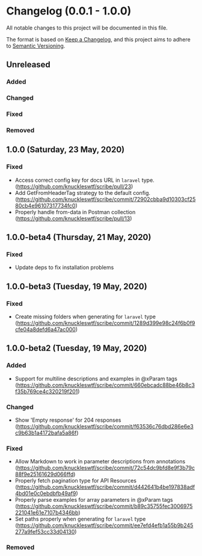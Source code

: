 # Changelog (0.0.1 - 1.0.0)
All notable changes to this project will be documented in this file.

The format is based on [Keep a Changelog](https://keepachangelog.com/en/1.0.0/), and this project aims to adhere to [Semantic Versioning](https://semver.org/spec/v2.0.0.html).

## Unreleased
### Added

### Changed

### Fixed

### Removed

## 1.0.0 (Saturday, 23 May, 2020)
### Fixed
- Access correct config key for docs URL in `laravel` type. (https://github.com/knuckleswtf/scribe/pull/23)
- Add GetFromHeaderTag strategy to the default config. (https://github.com/knuckleswtf/scribe/commit/72902cbba9d10303cf2580cb4e96107317734fc0)
- Properly handle from-data in Postman collection (https://github.com/knuckleswtf/scribe/pull/13)

## 1.0.0-beta4 (Thursday, 21 May, 2020)
### Fixed
- Update deps to fix installation problems

## 1.0.0-beta3 (Tuesday, 19 May, 2020)
### Fixed
- Create missing folders when generating for `laravel` type (https://github.com/knuckleswtf/scribe/commit/1289d399e98c24f6b0f9cfe04a8defd6a47ac000)

## 1.0.0-beta2 (Tuesday, 19 May, 2020)
### Added
- Support for multiline descriptions and examples in @xParam tags (https://github.com/knuckleswtf/scribe/commit/660ebcadc88be46b8c3f35b769ce4c320219f201)

### Changed
- Show 'Empty response' for 204 responses (https://github.com/knuckleswtf/scribe/commit/f63536c76dbd286e6e3c9b63b1a4172bafa5a86f)

### Fixed
- Allow Markdown to work in parameter descriptions from annotations (https://github.com/knuckleswtf/scribe/commit/72c54dc9bfd8e9f3b79c88f9e25161629d066ffd)
- Properly fetch pagination type for API Resources (https://github.com/knuckleswtf/scribe/commit/d442641b4be197838adf4bd01e0c0ebdbfb49af9)
- Properly parse examples for array parameters in @xParam tags (https://github.com/knuckleswtf/scribe/commit/b89c35755fec3006975221041e61e7107b4346bb)
- Set paths properly when generating for `laravel` type (https://github.com/knuckleswtf/scribe/commit/ee7efd4efb1a55b9b245277a9fef53cc33d04130)

### Removed





